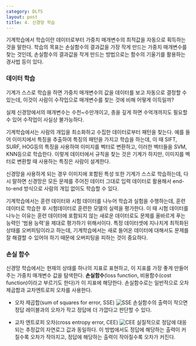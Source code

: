 ```yaml
---
category: DLfS
layout: post
title: 4. 신경망 학습
---
```

기계학습에서 학습이란 데이터로부터 가중치 매개변수의 최적값을 자동으로 획득하는 것을 말한다.
학습의 목표는 손실함수의 결과값을 가장 작게 만드는 가중치 매개변수를 찾는 것인데, 손실함수의 결과값을 작게 만드는 방법으로는 함수의 기울기를 활용하는 경사법 등이 있다.

### 데이터 학습
기계가 스스로 학습을 하면 가중치 매개변수의 값을 데이터를 보고 자동으로 결정할 수 있는데, 이것이 사람이 수작업으로 매개변수를 찾는 것에 비해 어떻게 이득일까?

실제 신경망에서의 매개변수는 수천~수만개이고, 층을 깊게 하면 수억개까지도 필요할 수 있어 수작업이 사실상 불가능하다.

기계학습에서는 사람의 개입을 최소화하고 수집한 데이터로부터 패턴을 찾는다. 예를 들어 이미지에서 특징을 추출하여 특징의 패턴을 가지고 학습을 하는데, 이 때 SIFT, SURF, HOG등의 특징을 사용하여 이미지를 벡터로 변환하고, 이러한 벡터들을 SVM, KNN등으로 학습한다. 이렇게 데이터에서 규칙을 찾는 것은 기계가 하지만, 이미지를 벡터로 변환할 때 사용하는 특징은 사람이 설계한다.

신경망을 사용하게 되는 경우 이미지에 포함된 특성 또한 기계가 스스로 학습하는데, 다시 말하면 신경망은 모든 문제를 주어진 데이터 그대로 입력 데이터로 활용해서 end-to-end 방식으로 사람의 개입 없이도 학습할 수 있다.

기계학습에서는 훈련 데이터와 시험 데이터를 나누어 학습과 실험을 수행하는데, 훈련 데이터로 학습한 후 시험데이터로 훈련한 모델의 실력을 평가한다. 이 때 시험 데이터를 나누는 이유는 훈련 데이터에 포함되지 않는 새로운 데이터로도 문제를 올바르게 푸는 능력인 '범용 능력'을 제대로 평가하기 위해서이다. 특정 데이터셋에 지나치게 최적화된 상태를 오버피팅이라고 하는데, 기계학습에서는 새로 들어온 데이터에 대해서도 문제를 잘 해결할 수 있어야 하기 때문에 오버피팅을 피하는 것이 중요하다.

### 손실 함수
신경망 학습에서는 현재의 상태를 하나의 지표로 표현하고, 이 지표를 가장 좋게 만들어주는 가중치 매개변수 값을 탐색한다. <b>손실함수</b>(loss function, 비용함수(cost function)이라고 부르기도 한다)가 이 지표에 해당한다. 손실함수로는 일반적으로 오차제곱합과 교차엔트로피 오차를 사용한다.

* 오차 제곱합(sum of squares for error, SSE)
![SSE](https://gityunjae.github.io/images/SSE.JPG)
손실함수의 출력이 작으면 정답 레이블과의 오차가 작고 정답에 더 가깝다고 판단할 수 있다.

* 교차 엔트로피 오차(cross entropy error, CEE)
![CEE](https://gityunjae.github.io/images/CEE.JPG)
실질적으로 정답에 대응되는 추정값의 자연로그 값과 동일하다. 이 방법에서도 정답에 해당하는 출력이 커질수록 오차가 작아지고, 정답에 해당하는 출력이 작아질수록 오차가 커진다.

